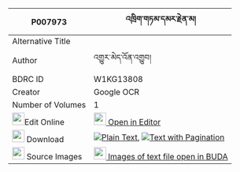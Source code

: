 |P007973|འཁྲིག་གཏམ་དམར་རྗེན་མ། 
| --- | --- 
|Alternative Title |
|Author| འགྱུར་མེད་འོན་འགྱུབ།
|BDRC ID | W1KG13808
|Creator | Google OCR
|Number of Volumes| 1
|<img width="25" src="https://img.icons8.com/color/25/000000/edit-property.png">Edit Online| [<img width="25" src="https://avatars.githubusercontent.com/u/45091458?s=200&v=4"> Open in Editor](http://editor.openpecha.org/P007973)
|<img width="25" src="https://img.icons8.com/fluent/48/000000/download-2.png"/>  Download | [![](https://img.icons8.com/color/20/000000/txt.png)Plain Text](https://github.com/Openpecha/P007973/releases/download/v1/trik_tam_marjen_ma_plain_P007973.zip), [![](https://img.icons8.com/color/20/000000/txt.png)Text with Pagination](https://github.com/Openpecha/P007973/releases/download/v1/trik_tam_marjen_ma_pages_P007973.zip)
|<img width="25" src="https://img.icons8.com/plasticine/100/000000/pictures-folder.png"/>  Source Images | [<img width="25" src="https://library.bdrc.io/icons/BUDA-small.svg"> Images of text file open in BUDA](https://library.bdrc.io/show/bdr:W1KG13808)
